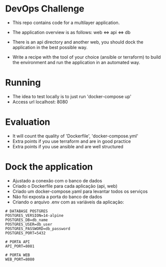 # DevOps Challenge

- This repo contains code for a multilayer application.

- The application overview is as follows: web <=> api <=> db

- There is an api directory and another web, you should dock the application in the best possible way.

- Write a recipe with the tool of your choice (ansible or terraform) to build the environment and run the application in an automated way.

# Running

- The idea to test locally is to just run 'docker-compose up'
- Access url localhost: 8080


# Evaluation

- It will count the quality of 'Dockerfile', 'docker-compose.yml'
- Extra points if you use terraform and are in good practice
- Extra points if you use ansible and are well structured

# Dock the application

- Ajustado a conexão com o banco de dados
- Criado o Dockerfile para cada aplicação (api, web)
- Criado um docker-compose.yaml para levantar todos os serviços
- Não foi exposta a porta do banco de dados
- Criando o arquivo .env com as variáveis da aplicação:

```
# DATABASE POSTGRES
POSTGRES_VERSION=14-alpine
POSTGRES_DB=db_name
POSTGRES_USER=db_user
POSTGRES_PASSWORD=db_password
POSTGRES_PORT=5432

# PORTA API
API_PORT=8081

# PORTA WEB
WEB_PORT=8080
```
